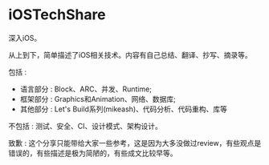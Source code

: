 # iOSTechShare

深入iOS。

从上到下，简单描述了iOS相关技术。内容有自己总结、翻译、抄写、摘录等。

包括 : 

* 语言部分 : Block、ARC、并发、Runtime;
* 框架部分 : Graphics和Animation、网络、数据库;
* 其他部分 : Let's Build系列(mikeash)、代码分析、代码重构、库等

不包括 :
测试、安全、CI、设计模式、架构设计。

致歉 :
这个分享只能带给大家一些参考，这是因为大多没做过review，有些观点是错误的，有些描述是极为简陋的，有些成文比较早等。